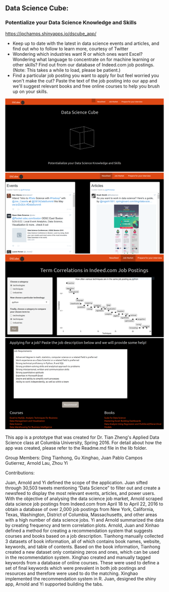 ## Data Science Cube:
### Potentialize your Data Science Knowledge and Skills

https://jpchamps.shinyapps.io/dscube_app/

- Keep up to date with the latest in data science events and articles, and find out who to follow to learn more, courtesy of Twitter  
- Wondering which industries want R or which ones want Excel? Wondering what language to concentrate on for machine learning or other skills? Find out from our database of Indeed.com job postings. (Note: This takes a while to load, please be patient.)  
- Find a particular job posting you want to apply for but feel worried you won't make the cut? Paste the text of the job posting into our app and we'll suggest relevant books and free online courses to help you brush up on your skills.  

![screenshot](/figs/dscubefront.PNG)
![screenshot](/figs/dscubenewsfeed.PNG)
![screenshot](/figs/dscubejobmarket.PNG)
![screenshot](/figs/dscuberecomm.PNG)

This app is a prototype that was created for Dr. Tian Zheng's Applied Data Science class at Columbia University, Spring 2016. For detail about how the app was created, please refer to the Readme.md file in the lib folder.  

Group Members: Ding Tianhong, Gu Xinghao, Juan Pablo Campos Gutierrez, Arnold Lau, Zhou Yi

Contributions: 

Juan, Arnold and Yi defined the scope of the application. Juan sifted through 30,503 tweets mentioning “Data Science” to filter out and create a newsfeed to display the most relevant events, articles, and power users. With the objective of analysing the data science job market, Arnold scraped data science job postings from Indeed.com from April 18 to April 22, 2016 to obtain a database of over 2,000 job postings from New York, California, Texas, Washington, District of Columbia, Massachusetts, and other areas with a high number of data science jobs. Yi and Arnold summarized the data by creating frequency and term correlation plots. Arnold, Juan and Xinhao defined a method for creating a recommendation system that suggests courses and books based on a job description. Tianhong manually collected 3 datasets of book information, all of which contains book names, website, keywords, and table of contents. Based on the book information, Tianhong created a new dataset only containing zeros and ones, which can be used in the recommendation system. Xinghao created and manually tagged keywords from a database of online courses. These were used to define a set of final keywords which were prevalent in both job postings and resources and therefore were used to do the matching. Xinghao implemented the recommendation system in R. Juan, designed the shiny app, Arnold and Yi supported building the tabs. 
